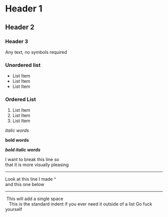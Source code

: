 # Header 1
## Header 2
### Header 3

Any text, no symbols required

### Unordered list
- List Item
- List Item
- List Item

### Ordered List
1. List Item
2. List Item
3. List Item

*italic words*

**bold words**

***bold italic words***

I want to break this line so <br>that it is more visually pleasing

___
Look at this line I made ^<br> and this one below
___

&nbsp;This will add a single space<br>
&nbsp;&nbsp;&nbsp;This is the standard indent if you ever need it outside of a list
Go fuck yourself